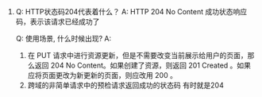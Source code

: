 1. Q: HTTP状态码204代表着什么？
   A: HTTP 204 No Content 成功状态响应码，表示该请求已经成功了

   Q: 使用场景, 什么时候出现?
   A: 

   1. 在 PUT 请求中进行资源更新，但是不需要改变当前展示给用户的页面，那么返回 204 No Content。如果创建了资源，则返回 201 Created 。如果应将页面更改为新更新的页面，则应改用 200 。
   2. 跨域的非简单请求中的预检请求返回成功的状态码 有时就是204